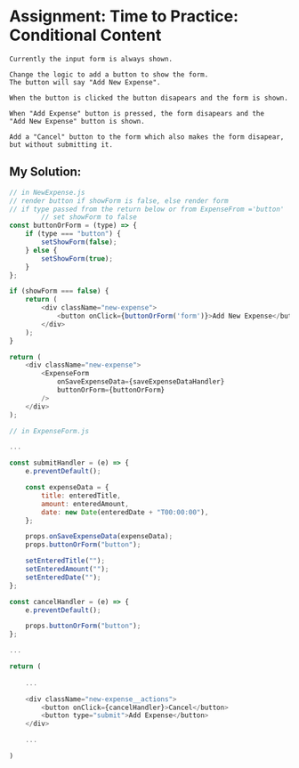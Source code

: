 # Assignment: Time to Practice: Conditional Content

    Currently the input form is always shown.

    Change the logic to add a button to show the form.
    The button will say "Add New Expense".

    When the button is clicked the button disapears and the form is shown.

    When "Add Expense" button is pressed, the form disapears and the
    "Add New Expense" button is shown.

    Add a "Cancel" button to the form which also makes the form disapear,
    but without submitting it.

## My Solution:

```javascript
// in NewExpense.js
// render button if showForm is false, else render form
// if type passed from the return below or from ExpenseFrom ='button'
        // set showForm to false
const buttonOrForm = (type) => {
    if (type === "button") {
        setShowForm(false);
    } else {
        setShowForm(true);
    }
};

if (showForm === false) {
    return (
        <div className="new-expense">
            <button onClick={buttonOrForm('form')}>Add New Expense</button>
        </div>
    );
}

return (
    <div className="new-expense">
        <ExpenseForm
            onSaveExpenseData={saveExpenseDataHandler}
            buttonOrForm={buttonOrForm}
        />
    </div>
);
```

```javascript
// in ExpenseForm.js

...

const submitHandler = (e) => {
    e.preventDefault();

    const expenseData = {
        title: enteredTitle,
        amount: enteredAmount,
        date: new Date(enteredDate + "T00:00:00"),
    };

    props.onSaveExpenseData(expenseData);
    props.buttonOrForm("button");

    setEnteredTitle("");
    setEnteredAmount("");
    setEnteredDate("");
};

const cancelHandler = (e) => {
    e.preventDefault();

    props.buttonOrForm("button");
};

...

return (
    
    ...

    <div className="new-expense__actions">
        <button onClick={cancelHandler}>Cancel</button>
        <button type="submit">Add Expense</button>
    </div>

    ...

)
```
